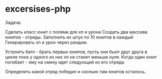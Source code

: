 # excersises-php

Задача:

Сделать класс юнит с полями для хп и урона
Создать два массива юнитов - отряды.
Заполнить их штук по 10 юнитов в каждый
Генерировать хп и урон через рандом.

Устроить батл - брать первых юнитов, пусть они бьют друг друга в цикле пока у одного из них хп не станет меньше нуля. Когда один юнит погибает - ему на смену идет следующий из его отряда.

Определить какой отряд победил и сколько там юнитов осталось.